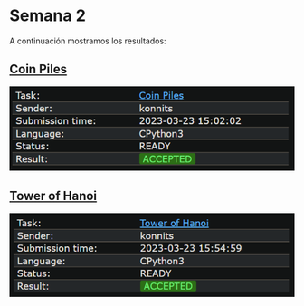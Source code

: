 # Semana 2

A continuación mostramos los resultados:

## [Coin Piles](https://github.com/Konnits/INF349-Programacion-competitiva/blob/master/W2/coin_piles.py)
![Coin Piles](https://github.com/Konnits/INF349-Programacion-competitiva/blob/master/W2/Images/coin_piles.png)

## [Tower of Hanoi](https://github.com/Konnits/INF349-Programacion-competitiva/blob/master/W2/tower_of_hanoi.py)
![Tower of Hanoi](https://github.com/Konnits/INF349-Programacion-competitiva/blob/master/W2/Images/tower_of_hanoi.png)